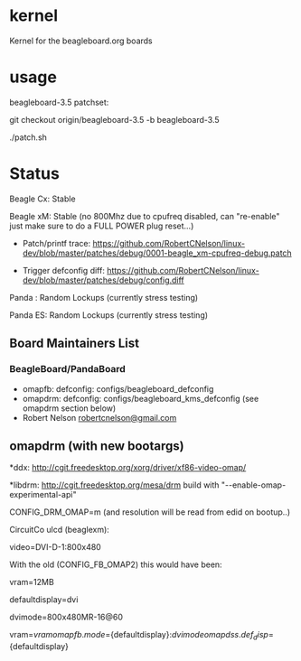 kernel
======

Kernel for the beagleboard.org boards

usage
======

beagleboard-3.5 patchset:

git checkout origin/beagleboard-3.5 -b beagleboard-3.5

./patch.sh

Status
======

Beagle Cx: Stable

Beagle xM: Stable (no 800Mhz due to cpufreq disabled, can "re-enable" just make sure to do a FULL POWER plug reset...)

* Patch/printf trace: https://github.com/RobertCNelson/linux-dev/blob/master/patches/debug/0001-beagle_xm-cpufreq-debug.patch

* Trigger defconfig diff: https://github.com/RobertCNelson/linux-dev/blob/master/patches/debug/config.diff

Panda : Random Lockups (currently stress testing)

Panda ES: Random Lockups (currently stress testing)

Board Maintainers List
---------------------

### BeagleBoard/PandaBoard

* omapfb: defconfig: configs/beagleboard_defconfig
* omapdrm: defconfig: configs/beagleboard_kms_defconfig (see omapdrm section below)
* Robert Nelson <robertcnelson@gmail.com>

omapdrm (with new bootargs)
---------------------
*ddx: http://cgit.freedesktop.org/xorg/driver/xf86-video-omap/

*libdrm: http://cgit.freedesktop.org/mesa/drm build with "--enable-omap-experimental-api"

CONFIG_DRM_OMAP=m (and resolution will be read from edid on bootup..)

CircuitCo ulcd (beaglexm):

video=DVI-D-1:800x480

With the old (CONFIG_FB_OMAP2) this would have been:

vram=12MB

defaultdisplay=dvi

dvimode=800x480MR-16@60

vram=${vram} omapfb.mode=${defaultdisplay}:${dvimode} omapdss.def_disp=${defaultdisplay}
